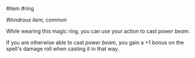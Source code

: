 #item #ring 

*Wondrous item, common*

While wearing this magic ring, you can use your action to cast *power beam*.

If you are otherwise able to cast *power beam*, you gain a +1 bonus on the spell's damage roll when casting it in that way.
